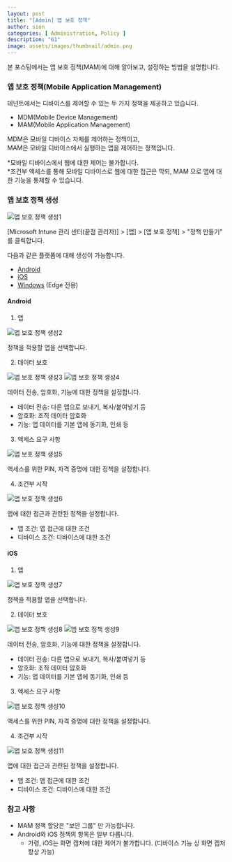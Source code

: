 ```yaml
---
layout: post
title: "[Admin] 앱 보호 정책"
author: sion
categories: [ Administration, Policy ]
description: "61"
image: assets/images/thumbnail/admin.png
---
```


본 포스팅에서는 앱 보호 정책(MAM)에 대해 알아보고, 설정하는 방법을 설명합니다.  


### 앱 보호 정책(Mobile Application Management)

테넌트에서는 디바이스를 제어할 수 있는 두 가지 정책을 제공하고 있습니다.  
- MDM(Mobile Device Management)
- MAM(Mobile Application Management)

MDM은 모바일 디바이스 자체를 제어하는 정책이고,  
MAM은 모바일 디바이스에서 실행하는 앱을 제어하는 정책입니다.  

*모바일 디바이스에서 웹에 대한 제어는 불가합니다.  
*조건부 액세스를 통해 모바일 디바이스로 웹에 대한 접근은 막되, MAM 으로 앱에 대한 기능을 통제할 수 있습니다.  


### 앱 보호 정책 생성

<img src="{{site.baseurl}}/assets/images/61/1.PNG" title="앱 보호 정책 생성1">  

[Microsoft Intune 관리 센터(끝점 관리자)] > [앱] > [앱 보호 정책] > "정책 만들기" 를 클릭합니다.  

다음과 같은 플랫폼에 대해 생성이 가능합니다.  
- [Android][1] 
- [iOS][2]  
- [Windows][3] (Edge 전용)


#### Android

1. 앱

<img src="{{site.baseurl}}/assets/images/61/2.PNG" title="앱 보호 정책 생성2">  

정책을 적용할 앱을 선택합니다.  

2. 데이터 보호  

<img src="{{site.baseurl}}/assets/images/61/3.PNG" title="앱 보호 정책 생성3">  

<img src="{{site.baseurl}}/assets/images/61/4.PNG" title="앱 보호 정책 생성4">  

데이터 전송, 암호화, 기능에 대한 정책을 설정합니다.  

- 데이터 전송: 다른 앱으로 보내기, 복사/붙여넣기 등
- 암호화: 조직 데이터 암호화
- 기능: 앱 데이터를 기본 앱에 동기화, 인쇄 등

3. 액세스 요구 사항  

<img src="{{site.baseurl}}/assets/images/61/5.PNG" title="앱 보호 정책 생성5">  

액세스를 위한 PIN, 자격 증명에 대한 정책을 설정합니다.  

4. 조건부 시작

<img src="{{site.baseurl}}/assets/images/61/6.PNG" title="앱 보호 정책 생성6">  

앱에 대한 접근과 관련된 정책을 설정합니다.   

- 앱 조건: 앱 접근에 대한 조건
- 디바이스 조건: 디바이스에 대한 조건

#### iOS

1. 앱

<img src="{{site.baseurl}}/assets/images/61/7.PNG" title="앱 보호 정책 생성7">  

정책을 적용할 앱을 선택합니다.  

2. 데이터 보호  

<img src="{{site.baseurl}}/assets/images/61/8.PNG" title="앱 보호 정책 생성8">  

<img src="{{site.baseurl}}/assets/images/61/9.PNG" title="앱 보호 정책 생성9">  

데이터 전송, 암호화, 기능에 대한 정책을 설정합니다.  

- 데이터 전송: 다른 앱으로 보내기, 복사/붙여넣기 등
- 암호화: 조직 데이터 암호화
- 기능: 앱 데이터를 기본 앱에 동기화, 인쇄 등

3. 액세스 요구 사항  

<img src="{{site.baseurl}}/assets/images/61/10.PNG" title="앱 보호 정책 생성10">  

액세스를 위한 PIN, 자격 증명에 대한 정책을 설정합니다.  

4. 조건부 시작

<img src="{{site.baseurl}}/assets/images/61/11.PNG" title="앱 보호 정책 생성11">  

앱에 대한 접근과 관련된 정책을 설정합니다.   

- 앱 조건: 앱 접근에 대한 조건
- 디바이스 조건: 디바이스에 대한 조건


### 참고 사항

- MAM 정책 할당은 "보안 그룹" 만 가능합니다.  
- Android와 iOS 정책의 항목은 일부 다릅니다.
    - 가령, iOS는 화면 캡처에 대한 제어가 불가합니다. (디바이스 기능 상 화면 캡처 항상 가능)

[1]: https://learn.microsoft.com/en-us/mem/intune/apps/app-protection-policy-settings-android
[2]: https://learn.microsoft.com/en-us/mem/intune/apps/app-protection-policy-settings-ios
[3]: https://learn.microsoft.com/en-us/mem/intune/apps/app-protection-policy-settings-windows
